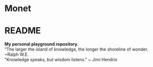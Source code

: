 Monet
========
# README 

**My personal playground repository.**   
“The larger the island of knowledge, the longer the shoreline of wonder.  ~Ralph W.E.   
"Knowledge speaks, but wisdom listens." ~ Jimi Hendrix
